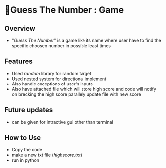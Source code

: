 # 🤔Guess The Number : Game

## Overview
- "*Guess The Number*" is a game like its name where user have to find the specific choosen number in possible least times

## Features 
- Used *random* library for random target
- Used nested system for directional implement
- Also handle exceptions of user's inputs
- Also have attached file which will store high score and code will notify on brecking the high score parallely update file with new score

## Future updates
- can be given for intractive gui other than terminal

## How to Use
- Copy the code
- make a new txt file (*highscore.txt*)
- run in python

  
